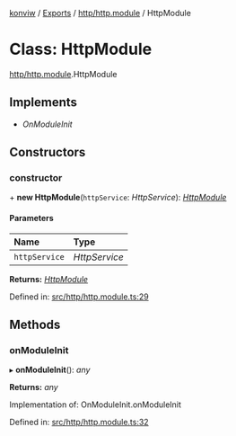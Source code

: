 [konviw]() / [Exports](../modules.md) / [http/http.module](../modules/http_http_module.md) / HttpModule

# Class: HttpModule

[http/http.module](../modules/http_http_module.md).HttpModule

## Implements

- *OnModuleInit*

## Constructors

### constructor

\+ **new HttpModule**(`httpService`: *HttpService*): [*HttpModule*](http_http_module.httpmodule.md)

#### Parameters

| Name | Type |
| :------ | :------ |
| `httpService` | *HttpService* |

**Returns:** [*HttpModule*](http_http_module.httpmodule.md)

Defined in: [src/http/http.module.ts:29](https://github.com/Sanofi-IADC/konviw/blob/d2e0da9/src/http/http.module.ts#L29)

## Methods

### onModuleInit

▸ **onModuleInit**(): *any*

**Returns:** *any*

Implementation of: OnModuleInit.onModuleInit

Defined in: [src/http/http.module.ts:32](https://github.com/Sanofi-IADC/konviw/blob/d2e0da9/src/http/http.module.ts#L32)
